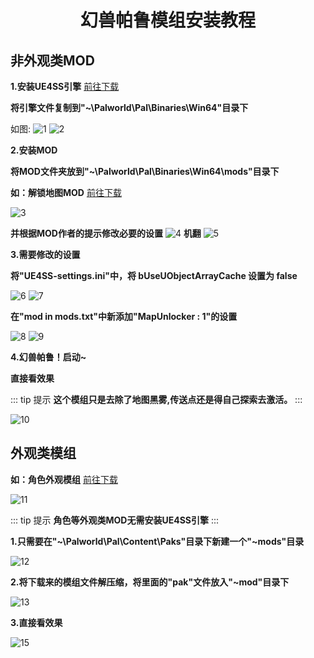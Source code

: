 # <center>**幻兽帕鲁模组安装教程**</center>

## 非外观类MOD

**1.安装UE4SS引擎**
[前往下载](https://github.com/UE4SS-RE/RE-UE4SS/releases)

**将引擎文件复制到"~\Palworld\Pal\Binaries\Win64\"目录下**

如图:
![1](https://image.hexokina.cn/file/06c50cad1f994072dc002.png)
![2](https://image.hexokina.cn/file/52da89cd09c2478d5caee.png)

**2.安装MOD**

**将MOD文件夹放到"~\Palworld\Pal\Binaries\Win64\mods\"目录下**

**如：解锁地图MOD**       [前往下载](https://www.nexusmods.com/palworld/mods/16?tab=description)

![3](https://image.hexokina.cn/file/8b26e8239a62ca9c64a92.png)

**并根据MOD作者的提示修改必要的设置**
![4](https://image.hexokina.cn/file/989e4f3523f85828888c1.png)
**机翻**
![5](https://image.hexokina.cn/file/d76f67257efee71cb4ce2.png)

**3.需要修改的设置**

**将"UE4SS-settings.ini"中，将 bUseUObjectArrayCache 设置为 false**

![6](https://image.hexokina.cn/file/295178197a12b9b170cc4.png)
![7](https://image.hexokina.cn/file/123bff1c5244942fd5148.png)

**在"mod in mods.txt"中新添加"MapUnlocker : 1"的设置**

![8](https://image.hexokina.cn/file/5e854440ed00356dbae71.png)
![9](https://image.hexokina.cn/file/d4b52d9ec04d69bef42fb.png)

**4.幻兽帕鲁！启动~**

**直接看效果**

::: tip 提示
**这个模组只是去除了地图黑雾,传送点还是得自己探索去激活。**
:::

![10](https://image.hexokina.cn/file/80eea622b78d65e71f597.png)








## 外观类模组

**如：角色外观模组**     [前往下载](https://www.nexusmods.com/palworld/mods/97)

![11](https://image.hexokina.cn/file/61f63c658ac6465995cc6.png)



::: tip 提示
**角色等外观类MOD无需安装UE4SS引擎**
:::

**1.只需要在"~\Palworld\Pal\Content\Paks\"目录下新建一个"~mods"目录**

![12](https://image.hexokina.cn/file/0468b7878426019bbb202.png)

**2.将下载来的模组文件解压缩，将里面的"pak"文件放入"~mod"目录下**

![13](https://image.hexokina.cn/file/5df5dc8511d81e7bba820.png)

**3.直接看效果**

![15](https://image.hexokina.cn/file/26e73571ed90dccabb244.png)